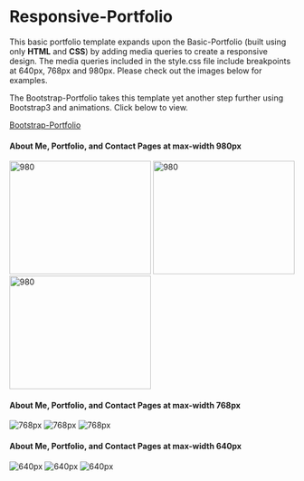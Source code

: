 # Responsive-Portfolio

This basic portfolio template expands upon the Basic-Portfolio (built using only **HTML** and **CSS**) by adding media queries to create a responsive design. The media queries included in the style.css file include breakpoints at 640px, 768px and 980px. Please check out the images below for examples.

The Bootstrap-Portfolio takes this template yet another step further using Bootstrap3 and animations. Click below to view.  

[Bootstrap-Portfolio](https://github.com/mfbradley/Bootstrap-Portfolio)

#### About Me, Portfolio, and Contact Pages at max-width 980px
<img src="./assets/images/About_980.png" alt="980" width=250 height=200 /> <img src="./assets/images/Portfolio_980.png" alt="980" width=250 height=200 /> <img src="./assets/images/Contact_980.png" alt="980" width=250 height=200 />

#### About Me, Portfolio, and Contact Pages at max-width 768px
![768px](./assets/images/About_768.png)
![768px](./assets/images/Portfolio_768.png)
![768px](./assets/images/Contact_768.png)


#### About Me, Portfolio, and Contact Pages at max-width 640px
![640px](./assets/images/About_640.png)
![640px](./assets/images/Portfolio_640.png)
![640px](./assets/images/Contact_640.png)

